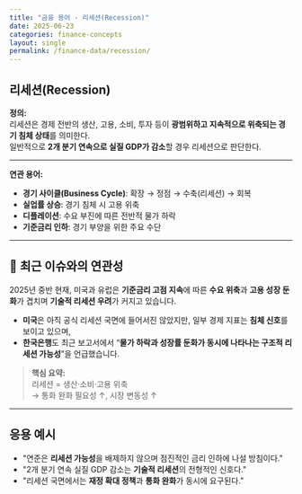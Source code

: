 ```yaml
---
title: "금융 용어 - 리세션(Recession)"
date: 2025-06-23
categories: finance-concepts
layout: single
permalink: /finance-data/recession/
---
```


## 리세션(Recession)

**정의:**  
리세션은 경제 전반의 생산, 고용, 소비, 투자 등이 **광범위하고 지속적으로 위축되는 경기 침체 상태**를 의미한다.  
일반적으로 **2개 분기 연속으로 실질 GDP가 감소**할 경우 리세션으로 판단한다.

---

**연관 용어:**  
- **경기 사이클(Business Cycle)**: 확장 → 정점 → 수축(리세션) → 회복  
- **실업률 상승**: 경기 침체 시 고용 위축  
- **디플레이션**: 수요 부진에 따른 전반적 물가 하락  
- **기준금리 인하**: 경기 부양을 위한 주요 수단  

---

## 📰 최근 이슈와의 연관성

2025년 중반 현재, 미국과 유럽은 **기준금리 고점 지속**에 따른 **수요 위축**과 **고용 성장 둔화**가 겹치며 **기술적 리세션 우려**가 커지고 있습니다.

- **미국**은 아직 공식 리세션 국면에 들어서진 않았지만, 일부 경제 지표는 **침체 신호**를 보이고 있으며,  
- **한국은행**도 최근 보고서에서 “**물가 하락과 성장률 둔화가 동시에 나타나는 구조적 리세션 가능성**”을 언급했습니다.

> **핵심 요약:**  
> 리세션 = 생산·소비·고용 위축  
> → 통화 완화 필요성 ↑, 시장 변동성 ↑

---

##  응용 예시

- "연준은 **리세션 가능성**을 배제하지 않으며 점진적인 금리 인하에 나설 방침이다."  
- "2개 분기 연속 실질 GDP 감소는 **기술적 리세션**의 전형적인 신호다."  
- "리세션 국면에서는 **재정 확대 정책**과 **통화 완화**가 동시에 요구된다."  
